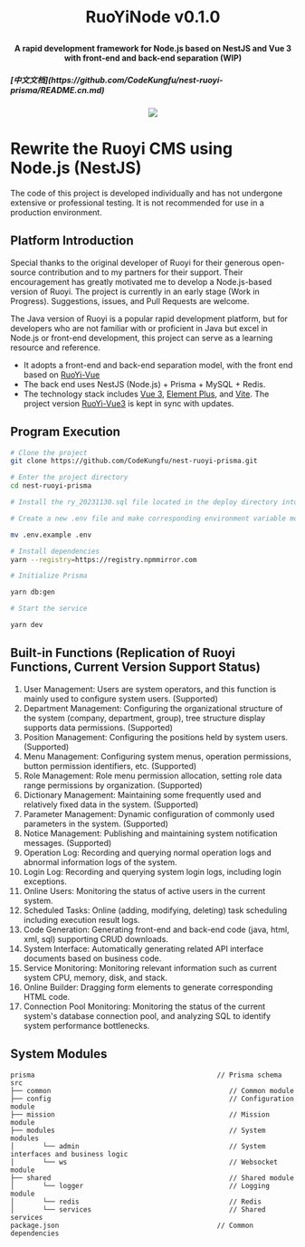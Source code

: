<h1 align="center" style="margin: 30px 0 30px; font-weight: bold;">RuoYiNode v0.1.0</h1>
<h4 align="center">A rapid development framework for Node.js based on NestJS and Vue 3 with front-end and back-end separation (WIP)</h4>
<h5>[中文文档](https://github.com/CodeKungfu/nest-ruoyi-prisma/README.cn.md)</h5>
<p align="center">
	<a href="https://github.com/CodeKungfu/ruoyi-vue3/blob/master/LICENSE"><img src="https://img.shields.io/github/license/mashape/apistatus.svg"></a>
</p>

# Rewrite the Ruoyi CMS using Node.js (NestJS)

The code of this project is developed individually and has not undergone extensive or professional testing. It is not recommended for use in a production environment.

## Platform Introduction

Special thanks to the original developer of Ruoyi for their generous open-source contribution and to my partners for their support. Their encouragement has greatly motivated me to develop a Node.js-based version of Ruoyi. The project is currently in an early stage (Work in Progress). Suggestions, issues, and Pull Requests are welcome.


The Java version of Ruoyi is a popular rapid development platform, but for developers who are not familiar with or proficient in Java but excel in Node.js or front-end development, this project can serve as a learning resource and reference.

* It adopts a front-end and back-end separation model, with the front end based on [RuoYi-Vue](https://github.com/CodeKungfu/ruoyi-vue3)
* The back end uses NestJS (Node.js) + Prisma + MySQL + Redis.
* The technology stack includes [Vue 3](https://v3.cn.vuejs.org), [Element Plus](https://element-plus.org/zh-CN), and [Vite](https://cn.vitejs.dev). The project version [RuoYi-Vue3](https://github.com/CodeKungfu/ruoyi-vue3) is kept in sync with updates.

## Program Execution

```bash
# Clone the project
git clone https://github.com/CodeKungfu/nest-ruoyi-prisma.git

# Enter the project directory
cd nest-ruoyi-prisma

# Install the ry_20231130.sql file located in the deploy directory into your specified MySQL database

# Create a new .env file and make corresponding environment variable modifications according to .env.example (It's strongly recommended not to use default username and password for environment variables to avoid unnecessary trouble)

mv .env.example .env

# Install dependencies
yarn --registry=https://registry.npmmirror.com

# Initialize Prisma

yarn db:gen

# Start the service

yarn dev

```

## Built-in Functions (Replication of Ruoyi Functions, Current Version Support Status)

1. User Management: Users are system operators, and this function is mainly used to configure system users. (Supported)
2. Department Management: Configuring the organizational structure of the system (company, department, group), tree structure display supports data permissions. (Supported)
3. Position Management: Configuring the positions held by system users. (Supported)
4. Menu Management: Configuring system menus, operation permissions, button permission identifiers, etc. (Supported)
5. Role Management: Role menu permission allocation, setting role data range permissions by organization. (Supported)
6. Dictionary Management: Maintaining some frequently used and relatively fixed data in the system. (Supported)
7. Parameter Management: Dynamic configuration of commonly used parameters in the system. (Supported)
8. Notice Management: Publishing and maintaining system notification messages. (Supported)
9. Operation Log: Recording and querying normal operation logs and abnormal information logs of the system.
10. Login Log: Recording and querying system login logs, including login exceptions.
11. Online Users: Monitoring the status of active users in the current system.
12. Scheduled Tasks: Online (adding, modifying, deleting) task scheduling including execution result logs.
13. Code Generation: Generating front-end and back-end code (java, html, xml, sql) supporting CRUD downloads.
14. System Interface: Automatically generating related API interface documents based on business code.
15. Service Monitoring: Monitoring relevant information such as current system CPU, memory, disk, and stack.
16. Online Builder: Dragging form elements to generate corresponding HTML code.
17. Connection Pool Monitoring: Monitoring the status of the current system's database connection pool, and analyzing SQL to identify system performance bottlenecks.

## System Modules

~~~
prisma                                             // Prisma schema
src     
├── common                                            // Common module
├── config                                            // Configuration module
├── mission                                           // Mission module
├── modules                                           // System modules
│       └── admin                                     // System interfaces and business logic
│       └── ws                                        // Websocket module
├── shared                                            // Shared module
│       └── logger                                    // Logging module
│       └── redis                                     // Redis
│       └── services                                  // Shared services
package.json                                       // Common dependencies
